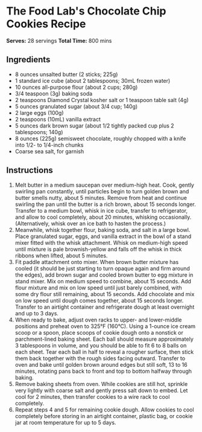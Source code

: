 # The Food Lab's Chocolate Chip Cookies Recipe
**Serves:** 28 servings
**Total Time:** 800 mins

## Ingredients
- 8 ounces unsalted butter (2 sticks; 225g)
- 1 standard ice cube (about 2 tablespoons; 30mL frozen water)
- 10 ounces all-purpose flour (about 2 cups; 280g)
- 3/4 teaspoon (3g) baking soda
- 2 teaspoons Diamond Crystal kosher salt or 1 teaspoon table salt (4g)
- 5 ounces granulated sugar (about 3/4 cup; 140g)
- 2 large eggs (100g)
- 2 teaspoons (10mL) vanilla extract
- 5 ounces dark brown sugar (about 1/2 tightly packed cup plus 2 tablespoons; 140g)
- 8 ounces (225g) semisweet chocolate, roughly chopped with a knife into 1/2- to 1/4-inch chunks
- Coarse sea salt, for garnish

## Instructions
1. Melt butter in a medium saucepan over medium-high heat. Cook, gently swirling pan constantly, until particles begin to turn golden brown and butter smells nutty, about 5 minutes. Remove from heat and continue swirling the pan until the butter is a rich brown, about 15 seconds longer. Transfer to a medium bowl, whisk in ice cube, transfer to refrigerator, and allow to cool completely, about 20 minutes, whisking occasionally. (Alternatively, whisk over an ice bath to hasten the process.)
2. Meanwhile, whisk together flour, baking soda, and salt in a large bowl. Place granulated sugar, eggs, and vanilla extract in the bowl of a stand mixer fitted with the whisk attachment. Whisk on medium-high speed until mixture is pale brownish-yellow and falls off the whisk in thick ribbons when lifted, about 5 minutes.
3. Fit paddle attachment onto mixer. When brown butter mixture has cooled (it should be just starting to turn opaque again and firm around the edges), add brown sugar and cooled brown butter to egg mixture in stand mixer. Mix on medium speed to combine, about 15 seconds. Add flour mixture and mix on low speed until just barely combined, with some dry flour still remaining, about 15 seconds. Add chocolate and mix on low speed until dough comes together, about 15 seconds longer. Transfer to an airtight container and refrigerate dough at least overnight and up to 3 days.
4. When ready to bake, adjust oven racks to upper- and lower-middle positions and preheat oven to 325°F (160°C). Using a 1-ounce ice cream scoop or a spoon, place scoops of cookie dough onto a nonstick or parchment-lined baking sheet. Each ball should measure approximately 3 tablespoons in volume, and you should be able to fit 6 to 8 balls on each sheet. Tear each ball in half to reveal a rougher surface, then stick them back together with the rough sides facing outward. Transfer to oven and bake until golden brown around edges but still soft, 13 to 16 minutes, rotating pans back to front and top to bottom halfway through baking.
5. Remove baking sheets from oven. While cookies are still hot, sprinkle very lightly with coarse salt and gently press salt down to embed. Let cool for 2 minutes, then transfer cookies to a wire rack to cool completely.
6. Repeat steps 4 and 5 for remaining cookie dough. Allow cookies to cool completely before storing in an airtight container, plastic bag, or cookie jar at room temperature for up to 5 days.
